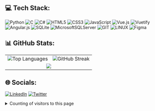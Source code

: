## 💻 Tech Stack:
![Python](https://img.shields.io/badge/python-3670A0?style=flat&logo=python&logoColor=ffdd54) ![C](https://img.shields.io/badge/c-%2300599C.svg?style=flat&logo=c&logoColor=white) ![C#](https://img.shields.io/badge/c%23-%23239120.svg?style=flat&logo=c-sharp&logoColor=white) ![HTML5](https://img.shields.io/badge/html5-%23E34F26.svg?style=flat&logo=html5&logoColor=white) ![CSS3](https://img.shields.io/badge/css3-%231572B6.svg?style=flat&logo=css3&logoColor=white) ![JavaScript](https://img.shields.io/badge/javascript-%23323330.svg?style=flat&logo=javascript&logoColor=%23F7DF1E) ![Vue.js](https://img.shields.io/badge/vuejs-%2335495e.svg?style=flat&logo=vuedotjs&logoColor=%234FC08D) ![Vuetify](https://img.shields.io/badge/Vuetify-1867C0?style=flat&logo=vuetify&logoColor=AEDDFF) ![Angular.js](https://img.shields.io/badge/angular.js-%23E23237.svg?style=flat&logo=angularjs&logoColor=white) ![SQLite](https://img.shields.io/badge/sqlite-%2307405e.svg?style=flat&logo=sqlite&logoColor=white) ![MicrosoftSQLServer](https://img.shields.io/badge/Microsoft%20SQL%20Sever-CC2927?style=flat&logo=microsoft%20sql%20server&logoColor=white) ![GIT](https://img.shields.io/badge/Git-fc6d26?style=flat&logo=git&logoColor=white) ![LINUX](https://img.shields.io/badge/Linux-FCC624?style=flat&logo=linux&logoColor=black) ![Figma](https://img.shields.io/badge/figma-%23F24E1E.svg?style=flat&logo=figma&logoColor=white)

## 📊 GitHub Stats:
<!-- ![](https://github-readme-stats.vercel.app/api?username=TAYBI&theme=dark&hide_border=false&include_all_commits=false&count_private=false)<br/ -->

<table align="center">
  <tr>
    <td align="center"><img src="https://github-readme-stats-git-masterrstaa-rickstaa.vercel.app/api/top-langs/?username=TAYBI&theme=gotham&hide_border=true&include_all_commits=false&count_private=false&layout=compact" alt="Top Languages" /></td>
    <td align="center"><img src="https://github-readme-streak-stats.herokuapp.com/?user=TAYBI&theme=gotham&hide_border=true" alt="GitHub Streak" /></td>
  </tr>
  <tr>
    <td colspan="2" align="center"><img src="https://github-readme-activity-graph.vercel.app/graph?username=TAYBI&theme=gotham&color=ffffff&line=2aa889&point=599cab&area=true&hide_border=true" /></td>
  </tr>
</table>

<!--
| ![](https://github-readme-stats.vercel.app/api/top-langs/?username=TAYBI&theme=gotham&hide_border=false&include_all_commits=false&count_private=false&layout=compact) | ![](https://github-readme-streak-stats.herokuapp.com/?user=TAYBI&theme=gotham&hide_border=false) |
| ----------- | ----------- |


## ✍️ Random Dev Quote
![](https://quotes-github-readme.vercel.app/api?type=horizontal&theme=dark)
-->

## 🌐 Socials:
[![LinkedIn](https://img.shields.io/badge/LinkedIn-%230077B5.svg?logo=linkedin&logoColor=white)](https://linkedin.com/in/bilaltaybi) [![Twitter](https://img.shields.io/badge/Twitter-%231DA1F2.svg?logo=Twitter&logoColor=white)](https://twitter.com/taybi_bilal) 

<details>
    <summary>Counting of visitors to this page</summary>
<a class="meta_for_parser tablespecs" style="visibility:hidden"  href="https://info.flagcounter.com/hSIz"><img src="https://s01.flagcounter.com/countxl/hSIz/bg_FFFFFF/txt_000000/border_CCCCCC/columns_8/maxflags_250/viewers_3/labels_1/pageviews_1/flags_0/percent_0/" alt="Flag Counter" border="0"></a>

</details>
